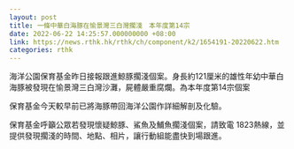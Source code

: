 ```yaml
---
layout: post
title: 一條中華白海豚在愉景灣三白灣擱淺　本年度第14宗
date: 2022-06-22 14:25:57.000000000 +08:00
link: https://news.rthk.hk/rthk/ch/component/k2/1654191-20220622.htm
categories: rthk
---
```


海洋公園保育基金昨日接報跟進鯨豚擱淺個案。身長約121厘米的雄性年幼中華白海豚被發現在愉景灣三白灣沙灘，屍體嚴重腐爛。為本年度第14宗個案

保育基金今天較早前已將海豚帶回海洋公園作詳細解剖及化驗。

保育基金呼籲公眾若發現懷疑鯨豚、鯊魚及鯆魚擱淺個案，請致電 1823熱線，並提供發現擱淺的時間、地點、相片，讓行動組能盡快到場跟進。
